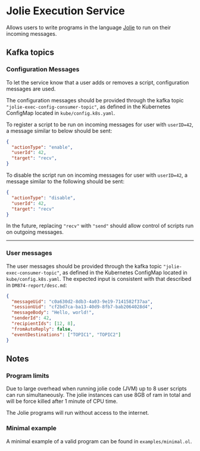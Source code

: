# Jolie Execution Service

Allows users to write programs in the language [Jolie](https://jolie-lang.org) to run on their incoming messages.

## Kafka topics

### Configuration Messages

To let the service know that a user adds or removes a script, configuration messages are used.

The configuration messages should be provided through the kafka topic `"jolie-exec-config-consumer-topic"`, as defined in the Kubernetes ConfigMap located in `kube/config.k8s.yaml`.


To register a script to be run on incoming messages for user with `userID=42`, a message similar to below should be sent:

```JSON
{
  "actionType": "enable",
  "userId": 42,
  "target": "recv",
}
```

To disable the script run on incoming messages for user with `userID=42`, a message similar to the following should be sent:

```JSON
{
  "actionType": "disable",
  "userId": 42,
  "target": "recv"
}
```

In the future, replacing `"recv"` with `"send"` should allow control of scripts run on outgoing messages.

___

### User messages

The user messages should be provided through the kafka topic `"jolie-exec-consumer-topic"`, as defined in the Kubernetes ConfigMap located in `kube/config.k8s.yaml`. The expected input is consistent with that described in `DM874-report/desc.md`:

```JSON
{
  "messageUid": "c0a630d2-8db3-4a03-9e19-7141582f37aa",
  "sessionUid": "cf2bd7ca-ba13-40d9-8fb7-bab2064028d4",
  "messageBody": "Hello, world!",
  "senderId": 42,
  "recipientIds": [12, 8],
  "fromAutoReply": false,
  "eventDestinations": ["TOPIC1", "TOPIC2"]
}
```

## Notes

### Program limits

Due to large overhead when running jolie code (JVM) up to 8 user scripts can run simultaneously.
The jolie instances can use 8GB of ram in total and will be force killed after 1 minute of CPU time.

The Jolie programs will run without access to the internet.

### Minimal example

A minimal example of a valid program can be found in `examples/minimal.ol`.
